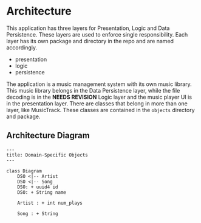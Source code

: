 # Architecture

This application has three layers for Presentation, Logic and Data Persistence. These layers are used to enforce
single responsibility. Each layer has its own package and directory in the repo and are named accordingly.

- presentation
- logic
- persistence

The application is a music management system with its own music library. This music library belongs in the Data
Persistence layer, while the file decoding is in the **NEEDS REVISION** Logic layer and the music player UI is
in the presentation layer. There are classes that belong in more than one layer, like MusicTrack. These classes are
contained in the `objects` directory and package.

## Architecture Diagram

``` mermaid
---
title: Domain-Specific Objects
---

class Diagram
    DSO <|-- Artist
    DSO <|-- Song
    DSO: + uuid4 id
    DSO: + String name

    Artist : + int num_plays

    Song : + String
        

```
